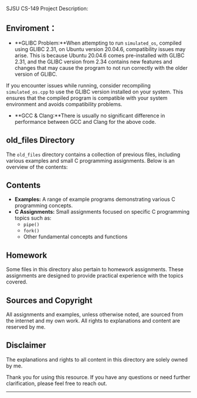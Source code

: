 SJSU CS-149 Project Description:

## Enviroment：
- **GLIBC Problem:**When attempting to run `simulated_os`, compiled using GLIBC 2.31, on Ubuntu version 20.04.6, compatibility issues may arise. This is because Ubuntu 20.04.6 comes pre-installed with GLIBC 2.31, and the GLIBC version from 2.34 contains new features and changes that may cause the program to not run correctly with the older version of GLIBC.

If you encounter issues while running, consider recompiling `simulated_os.cpp` to use the GLIBC version installed on your system. This ensures that the compiled program is compatible with your system environment and avoids compatibility problems.

- **GCC & Clang:**There is usually no significant difference in performance between GCC and Clang for the above code.

## old_files Directory

The `old_files` directory contains a collection of previous files, including various examples and small C programming assignments. Below is an overview of the contents:

## Contents

- **Examples:** A range of example programs demonstrating various C programming concepts.
- **C Assignments:** Small assignments focused on specific C programming topics such as:
  - `pipe()`
  - `fork()`
  - Other fundamental concepts and functions

## Homework

Some files in this directory also pertain to homework assignments. These assignments are designed to provide practical experience with the topics covered.

## Sources and Copyright

All assignments and examples, unless otherwise noted, are sourced from the internet and my own work. All rights to explanations and content are reserved by me.

## Disclaimer

The explanations and rights to all content in this directory are solely owned by me.

Thank you for using this resource. If you have any questions or need further clarification, please feel free to reach out.

---
